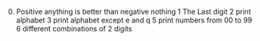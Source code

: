 0. Positive anything is better than negative nothing
1 The Last digit
2 print alphabet
3 print alphabet except e and q
5 print numbers from 00 to 99
6 different combinations of 2 digits
